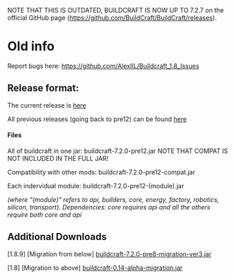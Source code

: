 NOTE THAT THIS IS OUTDATED, BUILDCRAFT IS NOW UP TO 7.2.7 on the official GitHub page (https://github.com/BuildCraft/BuildCraft/releases).

# Old info

Report bugs here: https://github.com/AlexIIL/Buildcraft_1.8_Issues

## Release format:
The current release is [here](https://github.com/AlexIIL/BC-Temp-releases/releases/tag/7.2.0-pre12)

All previous releases (going back to pre12) can be found [here](https://github.com/AlexIIL/BC-Temp-releases/releases)

#### Files

All of buildcraft in one jar: buildcraft-7.2.0-pre12.jar
NOTE THAT COMPAT IS NOT INCLUDED IN THE FULL JAR!

Compatibility with other mods: buildcraft-7.2.0-pre12-compat.jar

Each indervidual module: buildcraft-7.2.0-pre12-(module).jar

*(where "(module)" refers to api, builders, core, energy, factory, robotics, silicon, transport).*
*Dependencies: core requires api and all the others require both core and api*

## Additional Downloads

[1.8.9] [Migration from below] [buildcraft-7.2.0-pre8-migration-ver3.jar](https://www.dropbox.com/s/9idh2tt02d9c9dq/buildcraft-7.2.0-pre8-migration-ver3.jar?dl=1)

[1.8] [Migration to above] [buildcraft-0.14-alpha-migration.jar]( https://www.dropbox.com/s/24feujbpfik6z8h/buildcraft-0.14-alpha-migration.jar?dl=1)
